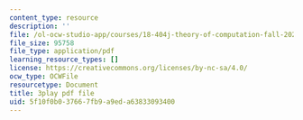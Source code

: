 ```yaml
---
content_type: resource
description: ''
file: /ol-ocw-studio-app/courses/18-404j-theory-of-computation-fall-2020/5f10f0b037667fb9a9eda63833093400_vqFRAWeEcUs.pdf
file_size: 95758
file_type: application/pdf
learning_resource_types: []
license: https://creativecommons.org/licenses/by-nc-sa/4.0/
ocw_type: OCWFile
resourcetype: Document
title: 3play pdf file
uid: 5f10f0b0-3766-7fb9-a9ed-a63833093400
---
```

